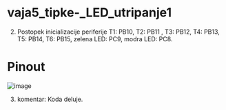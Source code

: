 # vaja5_tipke-_LED_utripanje1
2. Postopek inicializacije periferije
T1: PB10, T2: PB11 , T3: PB12, T4: PB13, T5: PB14, T6: PB15, zelena LED: PC9, modra LED: PC8.

# Pinout
![image](https://user-images.githubusercontent.com/97598727/206372963-777846c4-94b6-40d0-aa25-5b1c9e9b5e2f.png)



3. komentar:
Koda deluje.
